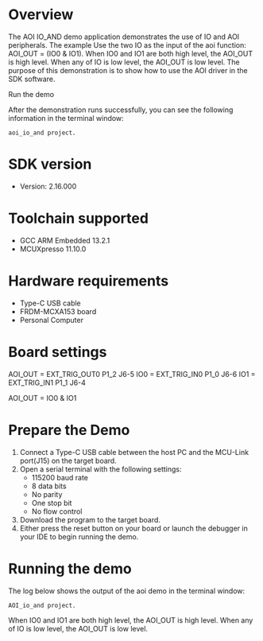 Overview
========
The AOI IO_AND demo application demonstrates the use of IO and AOI peripherals.
The example Use the two IO as the input of the aoi function: AOI_OUT = (IO0 & IO1). 
When IO0 and IO1 are both high level, the AOI_OUT is high level.
When any of IO is low level, the AOI_OUT is low level.
The purpose of this demonstration is to show how to use the AOI driver in the SDK software.

Run the demo

After the demonstration runs successfully, you can see the following information in the terminal window:

~~~~~~~~~~~~~~~~~~~~~~~~~~~~~
aoi_io_and project.
~~~~~~~~~~~~~~~~~~~~~~~~~~~~~

SDK version
===========
- Version: 2.16.000

Toolchain supported
===================
- GCC ARM Embedded  13.2.1
- MCUXpresso  11.10.0

Hardware requirements
=====================
- Type-C USB cable
- FRDM-MCXA153 board
- Personal Computer

Board settings
==============
AOI_OUT = EXT_TRIG_OUT0 P1_2 J6-5
IO0     = EXT_TRIG_IN0 P1_0 J6-6
IO1     = EXT_TRIG_IN1 P1_1 J6-4

AOI_OUT = IO0 & IO1

Prepare the Demo
================
1.  Connect a Type-C USB cable between the host PC and the MCU-Link port(J15) on the target board.
2.  Open a serial terminal with the following settings:
    - 115200 baud rate
    - 8 data bits
    - No parity
    - One stop bit
    - No flow control
3.  Download the program to the target board.
4.  Either press the reset button on your board or launch the debugger in your IDE to begin running the demo.

Running the demo
================

The log below shows the output of the aoi demo in the terminal window:
~~~~~~~~~~~~~~~~~~~~~~~~~~~~~~~~~~~
AOI_io_and project.
~~~~~~~~~~~~~~~~~~~~~~~~~~~~~~~~~~~

When IO0 and IO1 are both high level, the AOI_OUT is high level.
When any of IO is low level, the AOI_OUT is low level.
